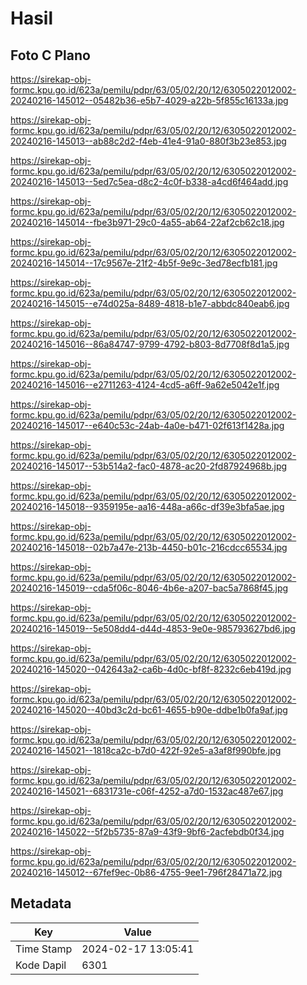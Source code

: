 # Hasil

## Foto C Plano

https://sirekap-obj-formc.kpu.go.id/623a/pemilu/pdpr/63/05/02/20/12/6305022012002-20240216-145012--05482b36-e5b7-4029-a22b-5f855c16133a.jpg

https://sirekap-obj-formc.kpu.go.id/623a/pemilu/pdpr/63/05/02/20/12/6305022012002-20240216-145013--ab88c2d2-f4eb-41e4-91a0-880f3b23e853.jpg

https://sirekap-obj-formc.kpu.go.id/623a/pemilu/pdpr/63/05/02/20/12/6305022012002-20240216-145013--5ed7c5ea-d8c2-4c0f-b338-a4cd6f464add.jpg

https://sirekap-obj-formc.kpu.go.id/623a/pemilu/pdpr/63/05/02/20/12/6305022012002-20240216-145014--fbe3b971-29c0-4a55-ab64-22af2cb62c18.jpg

https://sirekap-obj-formc.kpu.go.id/623a/pemilu/pdpr/63/05/02/20/12/6305022012002-20240216-145014--17c9567e-21f2-4b5f-9e9c-3ed78ecfb181.jpg

https://sirekap-obj-formc.kpu.go.id/623a/pemilu/pdpr/63/05/02/20/12/6305022012002-20240216-145015--e74d025a-8489-4818-b1e7-abbdc840eab6.jpg

https://sirekap-obj-formc.kpu.go.id/623a/pemilu/pdpr/63/05/02/20/12/6305022012002-20240216-145016--86a84747-9799-4792-b803-8d7708f8d1a5.jpg

https://sirekap-obj-formc.kpu.go.id/623a/pemilu/pdpr/63/05/02/20/12/6305022012002-20240216-145016--e2711263-4124-4cd5-a6ff-9a62e5042e1f.jpg

https://sirekap-obj-formc.kpu.go.id/623a/pemilu/pdpr/63/05/02/20/12/6305022012002-20240216-145017--e640c53c-24ab-4a0e-b471-02f613f1428a.jpg

https://sirekap-obj-formc.kpu.go.id/623a/pemilu/pdpr/63/05/02/20/12/6305022012002-20240216-145017--53b514a2-fac0-4878-ac20-2fd87924968b.jpg

https://sirekap-obj-formc.kpu.go.id/623a/pemilu/pdpr/63/05/02/20/12/6305022012002-20240216-145018--9359195e-aa16-448a-a66c-df39e3bfa5ae.jpg

https://sirekap-obj-formc.kpu.go.id/623a/pemilu/pdpr/63/05/02/20/12/6305022012002-20240216-145018--02b7a47e-213b-4450-b01c-216cdcc65534.jpg

https://sirekap-obj-formc.kpu.go.id/623a/pemilu/pdpr/63/05/02/20/12/6305022012002-20240216-145019--cda5f06c-8046-4b6e-a207-bac5a7868f45.jpg

https://sirekap-obj-formc.kpu.go.id/623a/pemilu/pdpr/63/05/02/20/12/6305022012002-20240216-145019--5e508dd4-d44d-4853-9e0e-985793627bd6.jpg

https://sirekap-obj-formc.kpu.go.id/623a/pemilu/pdpr/63/05/02/20/12/6305022012002-20240216-145020--042643a2-ca6b-4d0c-bf8f-8232c6eb419d.jpg

https://sirekap-obj-formc.kpu.go.id/623a/pemilu/pdpr/63/05/02/20/12/6305022012002-20240216-145020--40bd3c2d-bc61-4655-b90e-ddbe1b0fa9af.jpg

https://sirekap-obj-formc.kpu.go.id/623a/pemilu/pdpr/63/05/02/20/12/6305022012002-20240216-145021--1818ca2c-b7d0-422f-92e5-a3af8f990bfe.jpg

https://sirekap-obj-formc.kpu.go.id/623a/pemilu/pdpr/63/05/02/20/12/6305022012002-20240216-145021--6831731e-c06f-4252-a7d0-1532ac487e67.jpg

https://sirekap-obj-formc.kpu.go.id/623a/pemilu/pdpr/63/05/02/20/12/6305022012002-20240216-145022--5f2b5735-87a9-43f9-9bf6-2acfebdb0f34.jpg

https://sirekap-obj-formc.kpu.go.id/623a/pemilu/pdpr/63/05/02/20/12/6305022012002-20240216-145012--67fef9ec-0b86-4755-9ee1-796f28471a72.jpg


## Metadata

| Key        | Value               |
| ---------- | ------------------- |
| Time Stamp | 2024-02-17 13:05:41 |
| Kode Dapil | 6301                |



